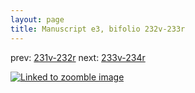 ```yaml
---
layout: page
title: Manuscript e3, bifolio 232v-233r
---
```


prev: [231v-232r](../231v-232r/) next: [233v-234r](../233v-234r/)



[![Linked to zoomble image](http://www.homermultitext.org/iipsrv?IIIF=/project/homer/pyramidal/deepzoom/hmt/e3bifolio/v1/E3_232v_233r.tif/full/2000,/0/default.jpg)](http://www.homermultitext.org/ict2/?urn=urn:cite2:hmt:e3bifolio.v1:E3_232v_233r)

